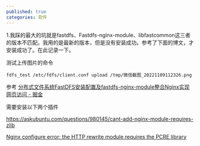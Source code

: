 ```yaml
---
published: true
categories: 软件
---
```

1.我踩的最大的坑就是fastdfs、Fastdfs-nginx-module、libfastcommon这三者的版本不匹配。我用的是最新的版本，但是没有安装成功。参考了下面的博文，才安装成功了。在此记录一下。

测试上传图片的命令

```
fdfs_test /etc/fdfs/client.conf upload /tmp/微信截图_20221109112326.png
```

参考  [分布式文件系统FastDFS安装配置及fastdfs-nginx-module整合Nginx实现网页访问 - 掘金](https://juejin.cn/post/7039626576463413278) 

需要安装以下两个插件

https://askubuntu.com/questions/980145/cant-add-nginx-module-requires-zlib

[Nginx configure error: the HTTP rewrite module requires the PCRE library](https://blog.cpming.top/p/nginx-http-rewrite-module-requires-pcre)